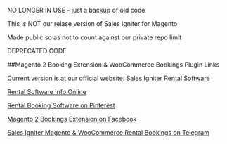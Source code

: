 NO LONGER IN USE - just a backup of old code

This is NOT our relase version of Sales Igniter for Magento

Made public so as not to count against our private repo limit

DEPRECATED CODE

##Magento 2 Booking Extension & WooCommerce Bookings Plugin Links

Current version is at our official website: <a href="https://rentalbookingsoftware.com">Sales Igniter Rental Software</a>

<a href="https://sites.google.com/view/rental-software-info/">Rental Software Info Online</a>

<a href="https://www.pinterest.com/salesigniter/">Rental Booking Software on Pinterest</a>

<a href="https://www.facebook.com/salesigniter">Magento 2 Bookings Extension on Facebook</a>

<a href="https://t.me/s/salesigniter">Sales Igniter Magento & WooCommerce Rental Bookings on Telegram</a>
